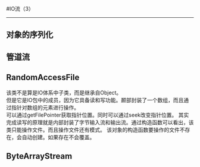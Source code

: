 #IO流（3）

----------

## 对象的序列化
## 管道流
## RandomAccessFile
该类不是算是IO体系中子类，而是继承自Object。  
但是它是IO包中的成员，因为它具备读和写功能。颞部封装了一个数组，而且通过指针对数组的元素进行操作。  
可以通过getFilePointer获取指针位置。同时可以通过seek改变指针位置。
其实完成读写的原理就是内部封装了字节输入流和输出流。通过构造函数可以看出，该类只能操作文件。而且操作文件还有模式。
该对象的构造函数要操作的文件不存在，会自动创建。如果存在不会覆盖。
## ByteArrayStream
